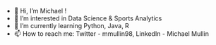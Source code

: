 - 👋 Hi, I’m Michael !
- 👀 I’m interested in Data Science & Sports Analytics
- 🌱 I’m currently learning Python, Java, R
- 📫 How to reach me: Twitter - mmullin98, 
                       LinkedIn - Michael Mullin

